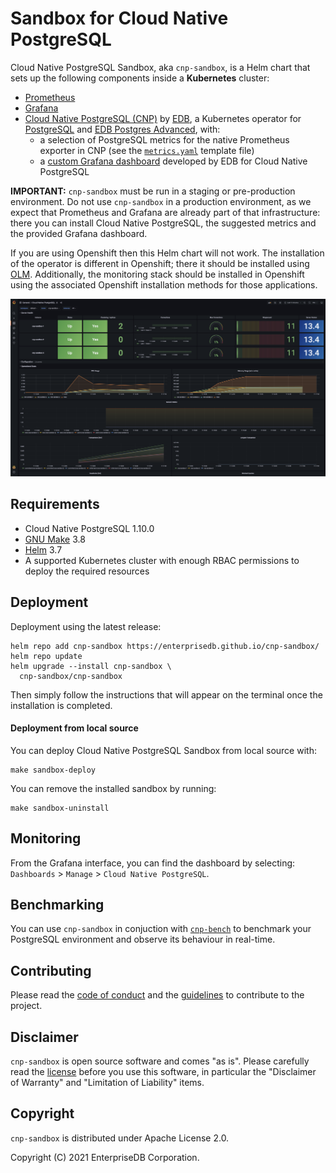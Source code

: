 # Sandbox for Cloud Native PostgreSQL

Cloud Native PostgreSQL Sandbox, aka `cnp-sandbox`, is a Helm chart that
sets up the following components inside a **Kubernetes** cluster:

- [Prometheus](https://prometheus.io/)
- [Grafana](https://github.com/grafana/grafana)
- [Cloud Native PostgreSQL (CNP)](https://docs.enterprisedb.io/) by [EDB](https://enterprisedb.com/),
  a Kubernetes operator for [PostgreSQL](https://www.postgresql.org/) and
  [EDB Postgres Advanced](https://www.enterprisedb.com/products/edb-postgres-advanced-server-secure-ha-oracle-compatible), with:
    - a selection of PostgreSQL metrics for the native Prometheus exporter in CNP (see the [`metrics.yaml`](charts/cnp-sandbox/templates/metrics.yaml) template file)
    - a [custom Grafana dashboard](charts/cnp-sandbox/dashboard.json) developed by EDB for Cloud Native PostgreSQL

**IMPORTANT:** `cnp-sandbox` must be run in a staging or pre-production
environment. Do not use `cnp-sandbox` in a production environment, as we
expect that Prometheus and Grafana are already part of that infrastructure:
there you can install Cloud Native PostgreSQL, the suggested metrics and the
provided Grafana dashboard.

If you are using Openshift then this Helm chart will not work. The installation of the operator is different in Openshift; there it should be installed using [OLM](https://docs.openshift.com/container-platform/4.7/operators/understanding/olm/olm-understanding-olm.html). Additionally, the monitoring stack should be installed in Openshift using the associated Openshift installation methods for those applications.

![Example of dashboard](dashboard.png)

## Requirements

- Cloud Native PostgreSQL 1.10.0
- [GNU Make](https://www.gnu.org/software/make/) 3.8
- [Helm](https://helm.sh/) 3.7
- A supported Kubernetes cluster with enough RBAC permissions to deploy the required resources

## Deployment

Deployment using the latest release:

```console
helm repo add cnp-sandbox https://enterprisedb.github.io/cnp-sandbox/
helm repo update
helm upgrade --install cnp-sandbox \
  cnp-sandbox/cnp-sandbox
```

Then simply follow the instructions that will appear on the terminal once the
installation is completed.

#### Deployment from local source

You can deploy Cloud Native PostgreSQL Sandbox from local source with:

```console
make sandbox-deploy
```

You can remove the installed sandbox by running:

```console
make sandbox-uninstall
```

## Monitoring

From the Grafana interface, you can find the dashboard by selecting: `Dashboards` > `Manage` > `Cloud Native PostgreSQL`.

## Benchmarking

You can use `cnp-sandbox` in conjuction with
[`cnp-bench`](https://github.com/EnterpriseDB/cnp-bench) to benchmark your
PostgreSQL environment and observe its behaviour in real-time.

## Contributing

Please read the [code of conduct](CODE-OF-CONDUCT.md) and the
[guidelines](CONTRIBUTING.md) to contribute to the project.

## Disclaimer

`cnp-sandbox` is open source software and comes "as is". Please carefully
read the [license](LICENSE) before you use this software, in particular
the "Disclaimer of Warranty" and "Limitation of Liability" items.

## Copyright

`cnp-sandbox` is distributed under Apache License 2.0.

Copyright (C) 2021 EnterpriseDB Corporation.
